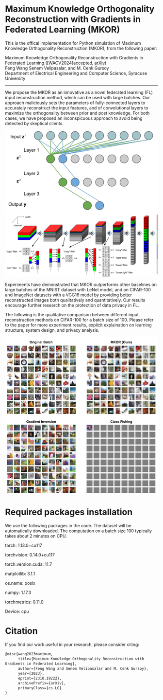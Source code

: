 # Maximum Knowledge Orthogonality Reconstruction with Gradients in Federated Learning (MKOR)

This is the offical implementation for Python simulation of Maximum Knowledge Orthogonality Reconstruction (MKOR), from the following paper: 

  Maximum Knowledge Orthogonality Reconstruction with Gradients in Federated Learning.([WACV2024]accepted, [arXiv](https://arxiv.org/abs/2310.19222))  
Feng Wang Senem Velipasalar, and M. Cenk Gursoy  
Department of Electrical Engineering and Computer Science, Syracuse University

---

We propose the MKOR as an innovative as a novel federated learning (FL) input reconstruction method, which can be used with large batches. Our approach maliciously sets the parameters of fully-connected layers to accurately reconstruct the input features, and of convolutional layers to maximize the orthogonality between prior and post knowledge. For both cases, we have proposed an inconspicuous approach to avoid being detected by skeptical clients.

<img src="https://github.com/wfwf10/MKOR/blob/main/diagrams/dense_decouple.png" width="644">

<img src="https://github.com/wfwf10/MKOR/blob/main/diagrams/conv_orthogonal_largeFont.png" width="1046">

Experiments have demonstrated that MKOR outperforms other baselines on large batches of the MNIST dataset with LeNet model, and on CIFAR-100 and ImageNet datasets with a VGG16 model by providing better reconstructed images both qualitatively and quantitatively. Our results encourage further research on the protection of data privacy in FL. 

The following is the qualitative comparison between different input reconstruction methods on CIFAR-100 for a batch size of 100. Please refer to the paper for more experiment results, explicit explaination on learning structure, system design, and privacy analysis.

<img src="https://github.com/wfwf10/MKOR/blob/main/diagrams/outputs.png" width="644">

# Required packages installation
We use the following packages in the code. The dataset will be automatically downloaded. The computation on a batch size 100 typically takes about 2 minutes on CPU.

torch: 1.13.0+cu117

torchvision: 0.14.0+cu117

torch.version.cuda: 11.7

matplotlib: 3.1.1

os.name: posix

numpy: 1.17.3

torchmetrics: 0.11.0

Device: cpu


# Citation
If you find our work useful in your research, please consider citing:
```
@misc{wang2023maximum,
      title={Maximum Knowledge Orthogonality Reconstruction with Gradients in Federated Learning}, 
      author={Feng Wang and Senem Velipasalar and M. Cenk Gursoy},
      year={2023},
      eprint={2310.19222},
      archivePrefix={arXiv},
      primaryClass={cs.LG}
}
```
